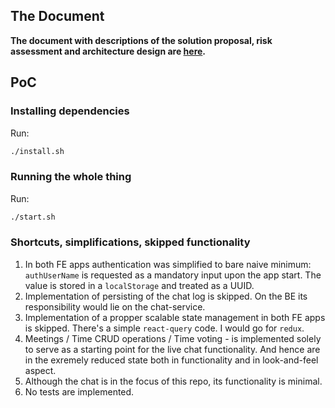 ## The Document
**The document with descriptions of the solution proposal, risk assessment and architecture design are [here](./doc/SOLUTION.md).**

## PoC
### Installing dependencies 
Run:
```bash
./install.sh
```

### Running the whole thing
Run:
```bash
./start.sh
```

### Shortcuts, simplifications, skipped functionality
1. In both FE apps authentication was simplified to bare naive minimum:
`authUserName` is requested as a mandatory input upon the app start. The value is stored in a `localStorage` and treated as a UUID.
2. Implementation of persisting of the chat log is skipped. On the BE its responsibility would lie on the chat-service.
3. Implementation of a propper scalable state management in both FE apps is skipped. There's a simple `react-query` code. I would go for `redux`.
4. Meetings / Time CRUD operations / Time voting - is implemented solely to serve as a starting point for the live chat functionality. And hence are in the exremely reduced state both in functionality and in look-and-feel aspect.
5. Although the chat is in the focus of this repo, its functionality is minimal.
6. No tests are implemented.
